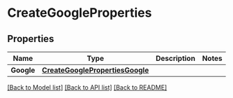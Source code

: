 # CreateGoogleProperties

## Properties
Name | Type | Description | Notes
------------ | ------------- | ------------- | -------------
**Google** | [**CreateGooglePropertiesGoogle**](CreateGoogleProperties_google.md) |  | 

[[Back to Model list]](../README.md#documentation-for-models) [[Back to API list]](../README.md#documentation-for-api-endpoints) [[Back to README]](../README.md)


